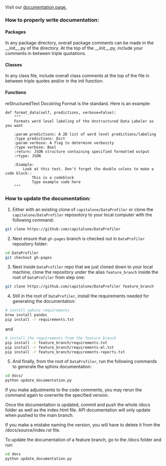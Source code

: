 Visit our [documentation page.](https://capitalone.github.io/DataProfiler)

### How to properly write documentation:

#### Packages
In any package directory, overall package comments can be made in the
\_\_init\_\_.py of the directory. At the top of the \_\_init\_\_.py,
include your comments in between triple quotations.

#### Classes
In any class file, include overall class comments at the top of the file
in between triple quotes and/or in the init function.

#### Functions
reStructuredText Docstring Format is the standard. Here is an example:

    def format_data(self, predictions, verbose=False):
        """
        Formats word level labeling of the Unstructured Data Labeler as you want

        :param predictions: A 2D list of word level predictions/labeling
        :type predictions: Dict
        :param verbose: A flag to determine verbosity
        :type verbose: Bool
        :return: JSON structure containing specified formatted output
        :rtype: JSON

        :Example:
            Look at this test. Don't forget the double colons to make a code block::
                This is a codeblock
                Type example code here
        """

### How to update the documentation:

1. Either with an existing clone of `capitalone/DataProfiler` or clone the `capitalone/DataProfiler` reposotory to your local computer with the following command:
```bash
git clone https://github.com/capitalone/DataProfiler
```

2. Next ensure that `gh-pages` branch is checked out in `DataProfiler` repository folder:
```bash
cd DataProfiler
git checkout gh-pages
```

3. Next inside `DataProfiler` repo that we just cloned down to your local machine, clone the repository under the alias `feature_branch` inside the root of `DataProfiler` from step one:
```bash
git clone https://github.com/capitalone/DataProfiler feature_branch
```

4. Still in the root of `DataProfiler`, install the requirements needed for generating the documentation:
```bash
# install sphinx requirements
brew install pandoc
pip install -r requirements.txt
```

and

```bash
# install the requirements from the feature branch
pip install -r feature_branch/requirements.txt
pip install -r feature_branch/requirements-ml.txt
pip install -r feature_branch/requirements-reports.txt
```

5. And finally, from the root of `DataProfiler`, run the following commands to generate the sphinx documentation:
```bash
cd docs/
python update_documentation.py
```

If you make adjustments to the code comments, you may rerun the command again to overwrite the specified version.

Once the documentation is updated, commit and push the whole
/docs folder as well as the index.html file. API documentation
will only update when pushed to the main branch.

If you make a mistake naming the version, you will have to delete it from
the /docs/source/index.rst file.

To update the documentation of a feature branch, go to the /docs folder
and run:
```bash
cd docs
python update_documentation.py
```

